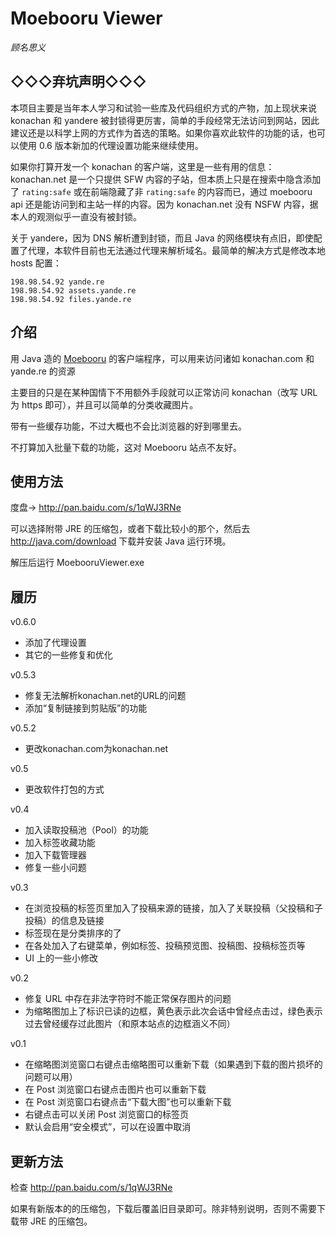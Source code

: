 # Moebooru Viewer

*顾名思义*

## ◇◇◇弃坑声明◇◇◇

本项目主要是当年本人学习和试验一些库及代码组织方式的产物，加上现状来说 konachan 和 yandere 被封锁得更厉害，简单的手段经常无法访问到网站，因此建议还是以科学上网的方式作为首选的策略。如果你喜欢此软件的功能的话，也可以使用 0.6 版本新加的代理设置功能来继续使用。

如果你打算开发一个 konachan 的客户端，这里是一些有用的信息：konachan.net 是一个只提供 SFW 内容的子站，但本质上只是在搜索中隐含添加了 `rating:safe` 或在前端隐藏了非 `rating:safe` 的内容而已，通过 moebooru api 还是能访问到和主站一样的内容。因为 konachan.net 没有 NSFW 内容，据本人的观测似乎一直没有被封锁。

关于 yandere，因为 DNS 解析遭到封锁，而且 Java 的网络模块有点旧，即使配置了代理，本软件目前也无法通过代理来解析域名。最简单的解决方式是修改本地 hosts 配置：

```
198.98.54.92 yande.re
198.98.54.92 assets.yande.re
198.98.54.92 files.yande.re
```

## 介绍

用 Java 造的 [Moebooru](https://github.com/moebooru/moebooru) 的客户端程序，可以用来访问诸如 konachan.com 和 yande.re 的资源

主要目的只是在某种国情下不用额外手段就可以正常访问 konachan（改写 URL 为 https 即可），并且可以简单的分类收藏图片。

带有一些缓存功能，不过大概也不会比浏览器的好到哪里去。

不打算加入批量下载的功能，这对 Moebooru 站点不友好。

## 使用方法

度盘→ http://pan.baidu.com/s/1qWJ3RNe

可以选择附带 JRE 的压缩包，或者下载比较小的那个，然后去 http://java.com/download 下载并安装 Java 运行环境。

解压后运行 MoebooruViewer.exe

## 履历

v0.6.0
* 添加了代理设置
* 其它的一些修复和优化

v0.5.3
* 修复无法解析konachan.net的URL的问题
* 添加“复制链接到剪贴版”的功能

v0.5.2
* 更改konachan.com为konachan.net

v0.5

* 更改软件打包的方式

v0.4
* 加入读取投稿池（Pool）的功能
* 加入标签收藏功能
* 加入下载管理器
* 修复一些小问题

v0.3
* 在浏览投稿的标签页里加入了投稿来源的链接，加入了关联投稿（父投稿和子投稿）的信息及链接
* 标签现在是分类排序的了
* 在各处加入了右键菜单，例如标签、投稿预览图、投稿图、投稿标签页等
* UI 上的一些小修改

v0.2
* 修复 URL 中存在非法字符时不能正常保存图片的问题
* 为缩略图加上了标识已读的边框，黄色表示此次会话中曾经点击过，绿色表示
  过去曾经缓存过此图片（和原本站点的边框涵义不同）

v0.1
* 在缩略图浏览窗口右键点击缩略图可以重新下载（如果遇到下载的图片损坏的问题可以用）
* 在 Post 浏览窗口右键点击图片也可以重新下载
* 在 Post 浏览窗口右键点击“下载大图”也可以重新下载
* 右键点击可以关闭 Post 浏览窗口的标签页
* 默认会启用“安全模式”，可以在设置中取消

## 更新方法

检查 http://pan.baidu.com/s/1qWJ3RNe

如果有新版本的的压缩包，下载后覆盖旧目录即可。除非特别说明，否则不需要下载带 JRE 的压缩包。
